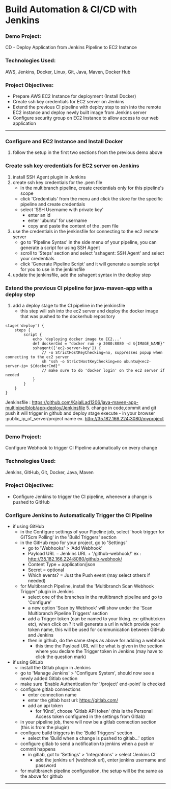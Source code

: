 # Build Automation & CI/CD with Jenkins

### Demo Project:
CD - Deploy Application from Jenkins Pipeline to EC2 Instance 

### Technologies Used:
AWS, Jenkins, Docker, Linux, Git, Java, Maven, Docker Hub

### Project Objectives:
- Prepare AWS EC2 Instance for deployment (Install Docker)
- Create ssh key credentials for EC2 server on Jenkins
- Extend the previous CI pipeline with deploy step to ssh into the remote EC2 instance and deploy newly built image from Jenkins server
- Configure security group on EC2 Instance to allow access to our web application
---
### Configure and EC2 Instance and Install Docker
1. follow the setup in the first two sections from the previous demo above

### Create ssh key credentials for EC2 server on Jenkins
1. install SSH Agent plugin in Jenkins
2. create ssh key credentials for the .pem file
    - in the multibranch pipeline, create credentials only for this pipeline's scope
    - click 'Credentials' from the menu and click the store for the specific pipeline and create credentials
    - select 'SSH Username with private key'
        - enter an id
        - enter 'ubuntu' for username
        - copy and paste the content of the .pem file
3. use the credentials in the jenkinsfile for connecting to the ec2 remote server
    - go to 'Pipeline Syntax' in the side menu of your pipeline, you can generate a script for using SSH Agent
    - scroll to 'Steps' section and select 'sshagent: SSH Agent' and select your credentials
    - click 'Generate Pipeline Script' and it will generate a sample script for you to use in the jenkinsfile
4. update the jenkinsfile, add the sshagent syntax in the deploy step

### Extend the previous CI pipeline for java-maven-app with a deploy step
1. add a deploy stage to the CI pipeline in the jenkinsfile
    - this step will ssh into the ec2 server and deploy the docker image that was pushed to the dockerhub repository
```
stage('deploy') {
    steps {
        script {
            echo 'deploying docker image to EC2...'
            def dockerCmd = "docker run -p 3080:8080 -d ${IMAGE_NAME}"
            sshagent(['ec2-server-key']) {
                // -o StrictHostKeyChecking=no, suppresses popup when connecting to the ec2 server
                sh "ssh -o StrictHostKeyChecking=no ubuntu@<ec2-server-ip> ${dockerCmd}"
                // make sure to do 'docker login' on the ec2 server if needed
            }
        }
    }
}
```
Jenkinsfile : https://github.com/KajalLad1206/java-maven-app-multipipe/blob/app-deploy/Jenkinsfile
5. change in code,commit and git push it will trigger in github and deploy stage execute 
    - in your browser :public_ip_of_server/project name
    ex. http://35.182.166.224:3080/myproject

---
### Demo Project:
Configure Webhook to trigger CI Pipeline automatically on every change

### Technologies Used:
Jenkins, GitHub, Git, Docker, Java, Maven

### Project Objectives:
- Configure Jenkins to trigger the CI pipeline, whenever a change is pushed to GitHub

### Configure Jenkins to Automatically Trigger the CI Pipeline
-  if using GitHub
    - in the Configure settings of your Pipeline job, select 'hook trigger for GITScm Polling' in the 'Build Triggers' section
    - in the GitHub repo for your project, go to 'Settings'
        - go to 'Webhooks' > 'Add Webhook'
        - Payload URL = Jenkins URL + '/github-webhook/'
                ex : http://35.182.166.224:8080/github-webhook/
        - Content Type = application/json
        - Secret = optional
        - Which events? = Just the Push event (may select others if needed)
    - for Multibranch Pipeline, install the 'Multibranch Scan Webhook Trigger' plugin in Jenkins
        - select one of the branches in the multibranch pipeline and go to 'Configure'
        - a new option 'Scan by Webhook' will show under the 'Scan Multibranch Pipeline Triggers' section
        - add a Trigger token (can be named to your liking. ex: githubtoken etc), when click on ? it will generate a url in which provide your token name, this will be used for communication between GitHub and Jenkins
        - then in github, do the same steps as above for adding a webhook
            - this time the Payload URL will be what is given in the section where you declare the Trigger token in Jenkins (may have to click the question mark)
- if using GitLab
    - install the Gitlab plugin in Jenkins
    - go to 'Manage Jenkins' > 'Configure System', should now see a newly added Gitlab section
    - make sure 'Enable Authentication for '/project' end-point' is checked
    - configure gitlab connections
        - enter connection name
        - enter the gitlab host url: https://gitlab.com/
        - add an api token
            - for 'Kind', choose 'Gitlab API token' (this is the Personal Access token configured in the settings from Gitlab)
    - in your pipeline job, there will now be a gitlab connection section (this is from the plugin)
    - configure build triggers in the 'Build Triggers' section
        - select the 'Build when a change is pushed to gitlab...' option
    - configure gitlab to send a notification to jenkins when a push or commit happens
        - in gitlab, got to 'Settings' > 'Integrations' > select 'Jenkins CI'
            - add the jenkins url (webhook url), enter jenkins username and password
    - for multibranch pipeline configuration, the setup will be the same as the above for github
---




